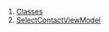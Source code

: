 1.  [Classes](view_model_after_auth_view_models_chat_view_models_select_contact_view_model/#classes)
2.  [SelectContactViewModel](view_model_after_auth_view_models_chat_view_models_select_contact_view_model/SelectContactViewModel-class.html)
